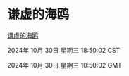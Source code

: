 # 谦虚的海鸥
[谦虚的海鸥](http://219.139.197.74:56308/qxdho/course/base/hotlink/index.php)

2024年 10月 30日 星期三 18:50:02 CST

2024年 10月 30日 星期三 10:50:02 GMT
